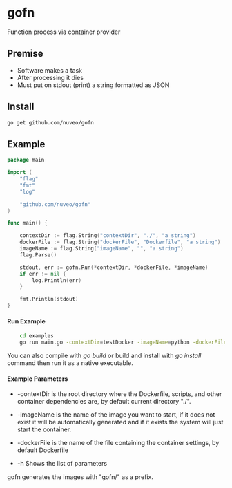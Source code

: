 # gofn
Function process via container provider

## Premise

- Software makes a task
- After processing it dies
- Must put on stdout (print) a string formatted as JSON

## Install

```bash
go get github.com/nuveo/gofn
```

## Example

```go
package main

import (
	"flag"
	"fmt"
	"log"

	"github.com/nuveo/gofn"
)

func main() {

	contextDir := flag.String("contextDir", "./", "a string")
	dockerFile := flag.String("dockerFile", "Dockerfile", "a string")
	imageName := flag.String("imageName", "", "a string")
	flag.Parse()

	stdout, err := gofn.Run(*contextDir, *dockerFile, *imageName)
	if err != nil {
		log.Println(err)
	}

	fmt.Println(stdout)
}
```

#### Run Example

```bash
    cd examples
    go run main.go -contextDir=testDocker -imageName=python -dockerFile=Dockerfile 
```

You can also compile with _go build_ or build and install with _go install_ command then run it as a native executable.

#### Example Parameters

- -contextDir is the root directory where the Dockerfile, scripts, and other container dependencies are, by default current directory "./".

- -imageName is the name of the image you want to start, if it does not exist it will be automatically generated and if it exists the system will just start the container.

- -dockerFile is the name of the file containing the container settings, by default Dockerfile

- -h Shows the list of parameters

gofn generates the images with "gofn/" as a prefix.

